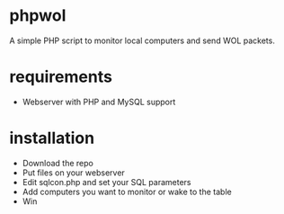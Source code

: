# phpwol
A simple PHP script to monitor local computers and send WOL packets.

# requirements
* Webserver with PHP and MySQL support

# installation
* Download the repo
* Put files on your webserver
* Edit sqlcon.php and set your SQL parameters
* Add computers you want to monitor or wake to the table
* Win
